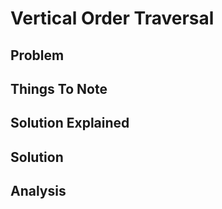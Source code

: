 # Vertical Order Traversal

## Problem

## Things To Note

## Solution Explained

## Solution

## Analysis